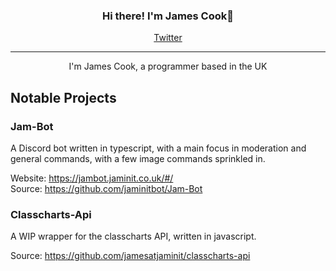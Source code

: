 <h3 align="center">Hi there! I'm James Cook👋</h3>
<p align="center">
  <a href="https://twitter.com/jamesatjaminit">Twitter</a>
</p>

---

<p align="center">I'm James Cook, a programmer based in the UK</p>

## Notable Projects 
### Jam-Bot
A Discord bot written in typescript, with a main focus in moderation and general commands, with a few image commands sprinkled in.  
  
Website: https://jambot.jaminit.co.uk/#/  
Source: https://github.com/jaminitbot/Jam-Bot  
### Classcharts-Api
A WIP wrapper for the classcharts API, written in javascript.  
  
Source: https://github.com/jamesatjaminit/classcharts-api
